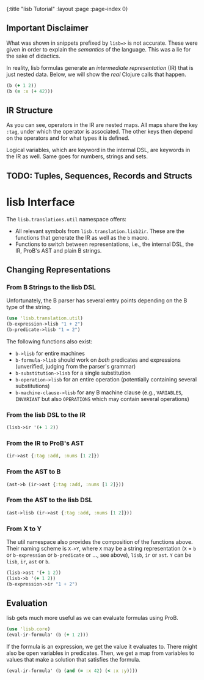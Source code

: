 {:title "lisb Tutorial"
 :layout :page
 :page-index 0}


## Important Disclaimer

What was shown in snippets prefixed by `lisb=>` is not accurate.
These were given in order to explain the *semantics* of the language.
This was a lie for the sake of didactics.

In reality, lisb formulas generate an *intermediate representation* (IR)
that is just nested data.
Below, we will show the *real* Clojure calls that happen.


```clj
(b (+ 1 2))
(b (= :x (+ 42)))
```

## IR Structure

As you can see, operators in the IR are nested maps.
All maps share the key `:tag`, under which the operator is associated.
The other keys then depend on the operators and for what types it is defined.

Logical variables, which are keyword in the internal DSL, are keywords in the IR as well.
Same goes for numbers, strings and sets.

## TODO: Tuples, Sequences, Records and Structs


# lisb Interface

The `lisb.translations.util` namespace offers:

- All relevant symbols from `lisb.translation.lisb2ir`.
  These are the functions that generate the IR as well as the `b` macro.
- Functions to switch between representations, i.e.,
  the internal DSL, the IR, ProB's AST and plain B strings.

## Changing Representations


### From B Strings to the lisb DSL

Unfortunately, the B parser has several entry points depending on the B type of the string.

```clj
(use 'lisb.translation.util)
(b-expression->lisb "1 + 2")
(b-predicate->lisb "1 = 2")
```

The following functions also exist:

- `b->lisb` for entire machines
- `b-formula->lisb` should work on *both* predicates and expressions (unverified, judging from the parser's grammar)
- `b-substitution->lisb` for a single substitution
- `b-operation->lisb` for an entire operation (potentially containing several substitutions)
- `b-machine-clause->lisb` for any B machine clause (e.g., `VARIABLES`, `INVARIANT` but also `OPERATIONS` which may contain several operations)


### From the lisb DSL to the IR

```clj
(lisb->ir '(+ 1 2))
```

### From the IR to ProB's AST

```clj
(ir->ast {:tag :add, :nums [1 2]})
```

### From the AST to B

```clj
(ast->b (ir->ast {:tag :add, :nums [1 2]}))
```

### From the AST to the lisb DSL

```clj
(ast->lisb (ir->ast {:tag :add, :nums [1 2]}))
```

### From X to Y

The util namespace also provides the composition of the functions above.
Their naming scheme is `X->Y`, where `X` may be a string representation (`X` = `b` or `b-expression` or `b-predicate` or ..., see above),
`lisb`, `ir` or `ast`. `Y` can be `lisb`, `ir`, `ast` or `b`.


```clj
(lisb->ast '(+ 1 2))
(lisb->b '(+ 1 2))
(b-expression->ir "1 + 2")
```

## Evaluation

lisb gets much more useful as we can evaluate formulas using ProB.

```clj
(use 'lisb.core)
(eval-ir-formula' (b (+ 1 2)))
```

If the formula is an expression, we get the value it evaluates to.
There might also be open variables in predicates.
Then, we get a map from variables to values that make a solution that satisfies the formula.

```clj
(eval-ir-formula' (b (and (= :x 42) (< :x :y))))
```

